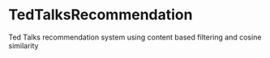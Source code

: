 # TedTalksRecommendation
Ted Talks recommendation system using content based filtering and cosine similarity
